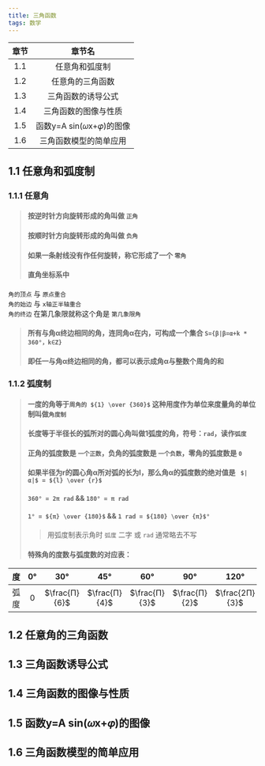 ```yaml
---
title: 三角函数
tags: 数学
---
```


|章节|章节名|
|:--:|:--:|
|1.1|任意角和弧度制|
|1.2|任意角的三角函数|
|1.3|三角函数的诱导公式|
|1.4|三角函数的图像与性质|
|1.5|函数y=A sin(𝜔x+𝜑)的图像|
|1.6|三角函数模型的简单应用|

<!--more-->

## 1.1 任意角和弧度制

### 1.1.1 任意角

> #### 按逆时针方向旋转形成的角叫做 `正角`
> #### 按顺时针方向旋转形成的角叫做 `负角`
> #### 如果一条射线没有作任何旋转，称它形成了一个 `零角`
> #### 直角坐标系中
`角的顶点` 与 `原点重合`  
`角的始边` 与 `x轴正半轴重合`  
`角的终边` 在第几象限就称这个角是 `第几象限角`
> #### 所有与角α终边相同的角，连同角α在内，可构成一个集合 `S={β|β=α+k * 360°，k∈Z}`
> #### 即任一与角α终边相同的角，都可以表示成角α与整数个周角的和

### 1.1.2 弧度制

> #### 一度的角等于`周角的 ${1} \over {360}$` 这种用度作为单位来度量角的单位制叫做`角度制`
> #### 长度等于半径长的弧所对的圆心角叫做1弧度的角，符号：`rad`，读作`弧度`
> #### 正角的弧度数是 `一个正数`，负角的弧度数是 `一个负数`，零角的弧度数是 `0`
> #### 如果半径为r的圆心角α所对弧的长为l，那么角α的弧度数的绝对值是 ` $|α|$ = ${l} \over {r}$`
> #### `360° = 2π rad` && `180° = π rad`
> #### `1° = ${π} \over {180}$` && `1 rad = ${180} \over {π}$°`
>>  用弧度制表示角时 `弧度` 二字 或 `rad` 通常略去不写
> #### 特殊角的度数与弧度数的对应表：
|度| 0° | 30° | 45° | 60° | 90° | 120° | 135° | 150° | 180° | 270° | 360° |
|:--:|:--:|:--:|:--:|:--:|:--:|:--:|:--:|:--:|:--:|:--:|:--:|
|弧度|0|$\frac{Π}{6}$|$\frac{Π}{4}$|$\frac{Π}{3}$|$\frac{Π}{2}$|$\frac{2Π}{3}$|$\frac{3Π}{4}$|$\frac{5Π}{6}$|Π|$\frac{3Π}{2}$|2Π|  

## 1.2 任意角的三角函数

## 1.3 三角函数诱导公式

## 1.4 三角函数的图像与性质

## 1.5 函数y=A sin(𝜔x+𝜑)的图像

## 1.6 三角函数模型的简单应用
